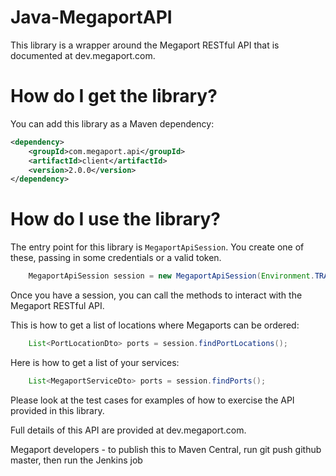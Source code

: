 # Java-MegaportAPI

This library is a wrapper around the Megaport RESTful API that is documented at dev.megaport.com.

How do I get the library?
=========================

You can add this library as a Maven dependency:

```xml
<dependency>
    <groupId>com.megaport.api</groupId>
    <artifactId>client</artifactId>
    <version>2.0.0</version>
</dependency>
```

How do I use the library?
=========================

The entry point for this library is ```MegaportApiSession```.  You create one of these, passing in some credentials or a valid token.

```java
    MegaportApiSession session = new MegaportApiSession(Environment.TRAINING, "api.test", "Abc123");
```

Once you have a session, you can call the methods to interact with the Megaport RESTful API.

This is how to get a list of locations where Megaports can be ordered:

```java
    List<PortLocationDto> ports = session.findPortLocations();
```

Here is how to get a list of your services:

```java
    List<MegaportServiceDto> ports = session.findPorts();
```

Please look at the test cases for examples of how to exercise the API provided in this library.

Full details of this API are provided at dev.megaport.com.

Megaport developers - to publish this to Maven Central, run git push github master, then run the Jenkins job